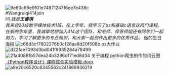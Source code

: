 ![9e60c69e9f01e74871247f6ee7e438c](https://user-images.githubusercontent.com/90126679/132127072-e2546521-3e6d-4854-b24a-028b4c268659.jpg)  
#Wangruiqi414join  
_Hi,我是**王睿琪**  
我来自20级数字媒体技术1班，在上学年，我学习了ps和基础c语言这两门课程。  
在新的学年里，我诚挚地想加入414这个团队，和老师、师哥师姐还有同学们一起努力，学习了解更多的专业知识，和大家一起创作出更多的优秀作品。_
做的生日海报
![c66d3cf7802276b0cf28aa8d20f508b](https://user-images.githubusercontent.com/90126679/133185172-3f277b02-1afc-4f86-9c5e-e81c68097dd2.jpg)
ps大作业
![d22fae7093d3bd041f9935284a78499](https://user-images.githubusercontent.com/90126679/133185654-c6ad1753-ea8e-4f66-8cdf-e5d05364ce8e.jpg)
![21a40881b57dea24b3296d171ed8d34](https://user-images.githubusercontent.com/90126679/133185665-a766103b-0ef1-47a3-b41d-ba03b8febf37.jpg)
关于编程
python爬虫制作的词云图
[《Python程序设计》课程综合实验模板.docx](https://github.com/Wangruiqi414join/Wangruiqi414join/files/7158525/Python.docx)
![a9e20c6520c6345563c241869936219](https://user-images.githubusercontent.com/90126679/133185903-c05c93c6-023e-435b-9d36-b2940f494ecc.png)
